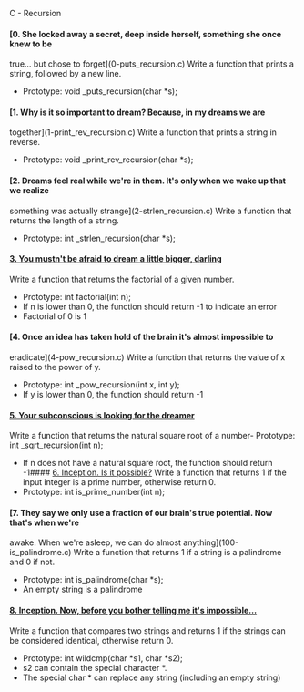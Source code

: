 C - Recursion
#### [0. She locked away a secret, deep inside herself, something she once knew to be
true... but chose to forget](0-puts_recursion.c)
Write a function that prints a string, followed by a new line.
- Prototype: void _puts_recursion(char *s);
#### [1. Why is it so important to dream? Because, in my dreams we are
together](1-print_rev_recursion.c)
Write a function that prints a string in reverse.
- Prototype: void _print_rev_recursion(char *s);
#### [2. Dreams feel real while we're in them. It's only when we wake up that we realize
something was actually strange](2-strlen_recursion.c)
Write a function that returns the length of a string.
- Prototype: int _strlen_recursion(char *s);
#### [3. You mustn't be afraid to dream a little bigger, darling](3-factorial.c)
Write a function that returns the factorial of a given number.
- Prototype: int factorial(int n);
- If n is lower than 0, the function should return -1 to indicate an error
- Factorial of 0 is 1
#### [4. Once an idea has taken hold of the brain it's almost impossible to
eradicate](4-pow_recursion.c)
Write a function that returns the value of x raised to the power of y.
- Prototype: int _pow_recursion(int x, int y);
- If y is lower than 0, the function should return -1
#### [5. Your subconscious is looking for the dreamer](5-sqrt_recursion.c)
Write a function that returns the natural square root of a number- Prototype: int _sqrt_recursion(int n);
- If n does not have a natural square root, the function should return -1#### [6. Inception. Is it possible?](6-is_prime_number.c)
Write a function that returns 1 if the input integer is a prime number, otherwise return 0.
- Prototype: int is_prime_number(int n);
#### [7. They say we only use a fraction of our brain's true potential. Now that's when we're
awake. When we're asleep, we can do almost anything](100-is_palindrome.c)
Write a function that returns 1 if a string is a palindrome and 0 if not.
- Prototype: int is_palindrome(char *s);
- An empty string is a palindrome
#### [8. Inception. Now, before you bother telling me it's impossible...](101-wildcmp.c)
Write a function that compares two strings and returns 1 if the strings can be considered
identical, otherwise return 0.
- Prototype: int wildcmp(char *s1, char *s2);
- s2 can contain the special character *.
- The special char * can replace any string (including an empty string)
